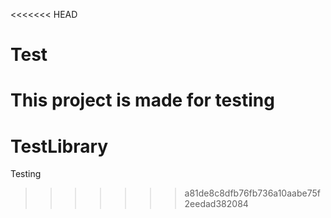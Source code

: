 <<<<<<< HEAD
# Test
This project is made for testing
=======
# TestLibrary
Testing
>>>>>>> a81de8c8dfb76fb736a10aabe75f2eedad382084
